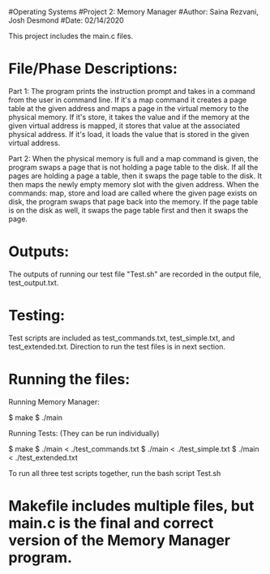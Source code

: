 #Operating Systems
#Project 2: Memory Manager
#Author: Saina Rezvani, Josh Desmond
#Date: 02/14/2020

This project includes the main.c files.

# File/Phase Descriptions: 

Part 1: 
The program prints the instruction prompt and takes in a command from the user in command line. If it's a map command it creates a page table at the given address and maps a page in the virtual memory to the physical memory. If it's store, it takes the value and if the memory at the given virtual address is mapped, it stores that value at the associated physical address. If it's load, it loads the value that is stored in the given virtual address. 

Part 2:
When the physical memory is full and a map command is given, the program swaps a page that is not holding a page table to the disk. If all the pages are holding a page a table, then it swaps the page table to the disk. It then maps the newly empty memory slot with the given address. When the commands: map, store and load are called where the given page exists on disk, the program swaps that page back into the memory. If the page table is on the disk as well, it swaps the page table first and then it swaps the page.


# Outputs:

The outputs of running our test file "Test.sh" are recorded in the output file, test_output.txt.


# Testing:

Test scripts are included as test_commands.txt, test_simple.txt, and test_extended.txt. Direction to run the test files is in next section.


# Running the files:

Running Memory Manager:

$ make
$ ./main


Running Tests: (They can be run individually)

$ make
$ ./main < ./test_commands.txt
$ ./main < ./test_simple.txt
$ ./main < ./test_extended.txt

To run all three test scripts together, run the bash script Test.sh


# Makefile includes multiple files, but main.c is the final and correct version of the Memory Manager program.